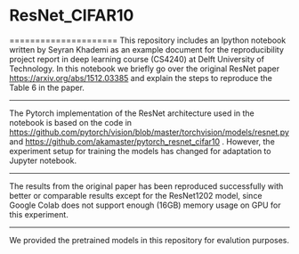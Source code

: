 # ResNet_CIFAR10
=====================
This repository includes an Ipython notebook written by Seyran Khademi as an example document for the reproducibility project report in deep learning course (CS4240) at Delft University of Technology. In this notebook we briefly go over the original ResNet paper https://arxiv.org/abs/1512.03385 and explain the steps to reproduce the Table 6 in the paper.

----------------
The Pytorch implementation of the ResNet architecture used in the notebook is based on the code in https://github.com/pytorch/vision/blob/master/torchvision/models/resnet.py and https://github.com/akamaster/pytorch_resnet_cifar10 . However, the experiment setup for training the models has changed for adaptation to Jupyter notebook. 

----------------
The results from the original paper has been reproduced successfully with better or comparable results except for the ResNet1202 model, since Google Colab does not support enough (16GB) memory usage on GPU for this experiment.  

----------------
We provided the pretrained models in this repository for evalution purposes.  
